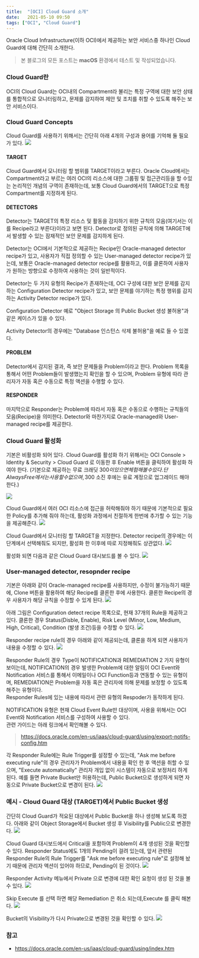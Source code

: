 ```yaml
---
title:  "[OCI] Cloud Guard 소개"
date:   2021-05-10 09:50
tags: ["OCI", "Cloud Guard"]
---
```


Oracle Cloud Infrastructure(이하 OCI)에서 제공하는 보안 서비스중 하나인 Cloud Guard에 대해 간단히 소개한다.

> 본 블로그의 모든 포스트는 **macOS** 환경에서 테스트 및 작성되었습니다.  

### Cloud Guard란
OCI의 Cloud Guard는 OCI내의 Compartment라 불리는 특정 구역에 대한 보안 상태를 통합적으로 모니터링하고, 문제를 감지하여 제안 및 조치를 취할 수 있도록 해주는 보안 서비스이다.

### Cloud Guard Concepts
Cloud Guard를 사용하기 위해서는 간단히 아래 4개의 구성과 용어를 기억해 둘 필요가 있다.
![](../assets/images/oci-cloudguard-1.png)

#### TARGET
Cloud Guard에서 모니터링 할 범위를 TARGET이라고 부른다. Oracle Cloud에서는 Compartment라고 부르는 여러 OCI의 리소스에 대한 그룹핑 및 접근관리등을 할 수있는 논리적인 개념의 구역이 존재하는데, 보통 Cloud Guard에서의 TARGET으로 특정 Compartment를 지정하게 된다.

#### DETECTORS
Detector는 TARGET의 특정 리소스 및 활동을 감지하기 위한 규칙의 모음(여기서는 이를 Recipe라고 부른다)이라고 보면 된다. Detector로 정의된 규칙에 의해 TARGET에서 발생할 수 있는 잠재적인 보안 문제를 감지하게 된다.

Detector는 OCI에서 기본적으로 제공하는 Recipe인 Oracle-managed detector recipe가 있고, 사용자가 직접 정의할 수 있는 User-managed detector recipe가 있는데, 보통은 Oracle-managed detector recipe를 활용하고, 이를 클론하여 사용자가 원하는 방향으로 수정하여 사용하는 것이 일반적이다.

Detector는 두 가지 유형의 Recipe가 존재하는데, OCI 구성에 대한 보안 문제를 감지하는 Configuration Detector recipe가 있고, 보안 문제를 야기하는 특정 행위를 감지하는 Activity Detector recipe가 있다.

Configuration Detector 예로 "Object Storage 의 Public Bucket 생성 불허용"과 같은 케이스가 있을 수 있다.

Activity Detector의 경우에는 "Database 인스턴스 삭제 불허용"을 예로 들 수 있겠다.

#### PROBLEM
Detector에서 감지된 결과, 즉 보안 문제들을 Problem이라고 한다. Problem 목록을 통해서 어떤 Problem들이 발생했는지 확인을 할 수 있으며, Problem 유형에 따라 관리자가 자동 혹은 수동으로 특정 액션을 수행할 수 있다.

#### RESPONDER
마지막으로 Responder는 Problem에 따라서 자동 혹은 수동으로 수행하는 규칙들의 모음(Recipe)을 의미한다. Detector와 마찬가지로 Oracle-managed와 User-managed recipe를 제공한다.

### Cloud Guard 활성화
기본은 비활성화 되어 있다. Cloud Guard를 활성화 하기 위해서는 OCI Console > Identity & Security > Cloud Guard 로 이동한 후 Enable 버튼을 클릭하여 활성화 하여야 한다. (기본으로 제공하는 무료 크래딧 300$이 있으면 체험해볼 수 있다. 단 Always Free에서는 사용할 수 없으며, 300$ 소진 후에는 유료 계정으로 업그레이드 해야 한다.)

![](../assets/images/oci-cloudguard-2.png)

Cloud Guard에서 여러 OCI 리소스에 접근을 허락해줘야 하기 때문에 기본적으로 필요한 Policy를 추가해 줘야 하는데, 활성화 과정에서 친절하게 한번에 추가할 수 있는 기능을 제공해준다.
![](../assets/images/oci-cloudguard-3.png)

Cloud Guard에서 모니터링 할 TARGET을 지정한다. Detector recipe의 경우에는 이 단계에서 선택해줘도 되지만, 활성화 한 이후에 따로 지정해줘도 상관없다.
![](../assets/images/oci-cloudguard-4.png)

활성화 되면 다음과 같은 Cloud Guard 대시보드를 볼 수 있다.
![](../assets/images/oci-cloudguard-5.png)

### User-managed detector, resopnder recipe
기본은 아래와 같이 Oracle-managed recipe를 사용하지만, 수정이 불가능하기 때문에, Clone 버튼을 활용하여 해당 Recipe를 클론한 후에 사용한다. 클론한 Recipe의 경우 사용자가 해당 규칙을 수정할 수 있게 된다.
![](../assets/images/oci-cloudguard-6.png)

아래 그림은 Configuration detect recipe 목록으로, 현재 37개의 Rule을 제공하고 있다. 클론한 경우 Status(Disble, Enable), Risk Level (Minor, Low, Medium, High, Critical), Condition (발생 조건)등을 수정할 수 있다.
![](../assets/images/oci-cloudguard-7.png)

Responder recipe rule의 경우 아래와 같이 제공되는데, 클론을 하게 되면 사용자가 내용을 수정할 수 있다.
![](../assets/images/oci-cloudguard-8.png)

Responder Rule의 경우 Type이 NOTIFICATION과 REMEDIATION 2 가지 유형이 보이는데, NOTIFICATION의 경우 발생한 Problem에 대한 알림이 OCI Event와 Notification 서비스를 통해서 이메일이나 OCI Function등과 연동할 수 있는 유형이며, REMEDIATION은 Problem을 자동 혹은 관리자에 의해 문제를 보정할 수 있도록 해주는 유형이다.  
Responder Rules에 있는 내용에 따라서 관련 유형의 Respoder가 동작하게 된다.

NOTIFICATION 유형은 현재 Cloud Event Rule만 대상이며, 사용을 위해서는 OCI Event와 Notification 서비스를 구성하여 사용할 수 있다.  
관련 가이드는 아래 링크에서 확인해볼 수 있다.

> https://docs.oracle.com/en-us/iaas/cloud-guard/using/export-notifs-config.htm

각 Responder Rule에는 Rule Trigger를 설정할 수 있는데, "Ask me before executing rule"의 경우 관리자가 Problem에서 내용을 확인 한 후 액션을 취할 수 있으며, "Execute automatically" 관리자 개입 없이 시스템이 자동으로 보정처리 하게 된다. 예를 들면 Private Bucket만 허용하는데, Public Bucket으로 생성하게 되면 자동으로 Private Bucket으로 변경이 된다.
![](../assets/images/oci-cloudguard-9.png)

### 예시 - Cloud Guard 대상 (TARGET)에서 Public Bucket 생성
간단히 Cloud Guard가 적요된 대상에서 Public Bucket을 하나 생성해 보도록 하겠다. 아래와 같이 Object Storage에서 Bucket 생성 후 Visibility를 Public으로 변경한다.
![](../assets/images/oci-cloudguard-10.png)

Cloud Guard 대시보드에서 Critical을 포함하여 Problem이 4개 생성된 것을 확인할 수 있다. Responder Status에도 1개의 Pending이 걸려 있는데, 앞서 관련된 Responder Rule의 Rule Trigger를 "Ask me before executing rule"로 설정해 놨기 때문에 관리자 액션이 있어야 하므로, Pending이 된 것이다.
![](../assets/images/oci-cloudguard-11.png)

Responder Activity 메뉴에서 Private 으로 변경에 대한 확인 요청이 생성 된 것을 볼 수 있다.
![](../assets/images/oci-cloudguard-12.png)

Skip Execute 를 선택 하면 해당 Remediation 은 취소 되는데,Execute 를 클릭 해본다.
![](../assets/images/oci-cloudguard-13.png)

Bucket의 Visibility가 다시 Private으로 변경된 것을 확인할 수 있다.
![](../assets/images/oci-cloudguard-14.png)

### 참고
* https://docs.oracle.com/en-us/iaas/cloud-guard/using/index.htm